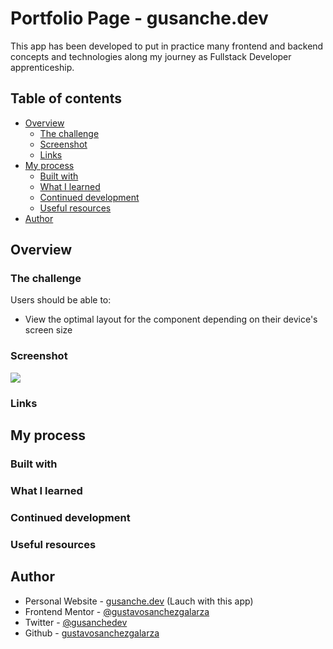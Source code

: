 # Portfolio Page - gusanche.dev

This app has been developed to put in practice many frontend and backend concepts and technologies along my journey as Fullstack Developer apprenticeship.
## Table of contents

- [Overview](#overview)
  - [The challenge](#the-challenge)
  - [Screenshot](#screenshot)
  - [Links](#links)
- [My process](#my-process)
  - [Built with](#built-with)
  - [What I learned](#what-i-learned)
  - [Continued development](#continued-development)
  - [Useful resources](#useful-resources)
- [Author](#author)

## Overview

### The challenge

Users should be able to:

- View the optimal layout for the component depending on their device's screen size

### Screenshot

![](./design/desktop-preview.jpg)

### Links

## My process

### Built with

### What I learned

### Continued development 

### Useful resources

## Author

- Personal Website - [gusanche.dev](https://www.gusanche.dev) (Lauch with this app)
- Frontend Mentor - [@gustavosanchezgalarza](https://www.frontendmentor.io/profile/gustavosanchezgalarza)
- Twitter - [@gusanchedev](https://www.twitter.com/gusanchedev)
- Github - [gustavosanchezgalarza](https://github.com/gustavosanchezgalarza)


